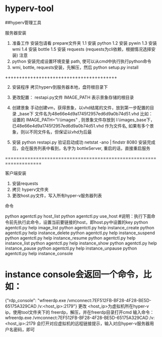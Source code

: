 hyperv-tool
===========

##hyperv管理工具

服务器安装

1. 准备工作
安装包请看 prepare文件夹
1.1 安装 python
1.2 安装 pywin
1.3 安装 wmi
1.4 安装 bottle
1.5 安装 requests (requests为cli依赖，根据情况选择安装)
注意
1. python 安装完成设置环境变量 path, 使可以从cmd中执行执行python命令
2. wmi, bottle, requests安装，先解压，然后 python setup.py install

++++++++++++++++++++++++++++++++++++++++

2. 安装程序
拷贝hyperv到服务器本地，盘符根目录下

1. 更改配置：
restapi.py文件
IMAGE_PATH 表示景象存储的根目录

2. 创建景象
手动创建vm，获得景象，以vhd结尾的文件，放到第一步配置的目录 _base下
文件名为48e66e4d9a1745f2957ed6d9a0b74d51.vhd
比如：
设置的 IMAGE_PATH="I:\\images" , 则景象文件存放到 I:\images\_base下，已48e66e4d9a1745f2957ed6d9a0b74d51.vhd
作为文件名, 如果有多个景象，则以不同文件名，但保证以vhd为后最

3. 安装
python restapi.py
验证启动成功
netstat -ano | findstr 8080
安装完成后，会在服务列表中看到，名字为 bottleServer, 重启的话，直接重启服务


===================================================================

客户端安装

1. 安装requests
2. 拷贝 hyperv文件夹
3. 更改host.py文件，写入所有hyper-v服务器列表

命令

python agentctl.py host_list
python agentctl.py use_host #说明：执行下面命令前先执行此命令，设置当前要链接的host，即host.py中设置的key
python agentctl.py help image_list
python agentctl.py help instance_create
python agentctl.py help instance_delete
python agentctl.py help instance_suspend
python agentctl.py help instance_resume
python agentctl.py help instance_list
python agentctl.py help instance_show
python agentctl.py help instance_pause
python agentctl.py help instance_unpause
python agentctl.py help instance_console 
# instance console会返回一个命令，比如：
{"rdp_console": "wfreerdp.exe /vmconnect:7EF512FB-BF28-4F28-BE5D-65175A329CAD /v:<host_ip>:2179"}
更改 <host_ip>为虚拟机所在hyper-v ip，使用tool文件夹下的 freerdp，解压，并在freerdp目录打开cmd
输入命令：wfreerdp.exe /vmconnect:7EF512FB-BF28-4F28-BE5D-65175A329CAD /v:<host_ip>:2179
会打开对应虚拟机的远程链接提示，输入对应hyper-v服务器用户名密码，即可

